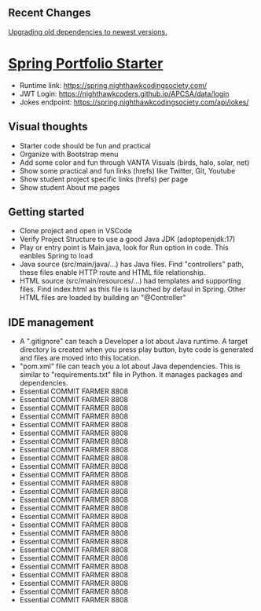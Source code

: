 ## Recent Changes
[Upgrading old dependencies to newest versions.](https://github.com/nighthawkcoders/spring_portfolio/issues/12)

# [Spring Portfolio Starter](https://nighthawkcodingsociety.com/projectsearch/details/Spring%20Portfolio%20Starter)

- Runtime link: https://spring.nighthawkcodingsociety.com/
- JWT Login: https://nighthawkcoders.github.io/APCSA/data/login
- Jokes endpoint: https://spring.nighthawkcodingsociety.com/api/jokes/



## Visual thoughts

- Starter code should be fun and practical
- Organize with Bootstrap menu 
- Add some color and fun through VANTA Visuals (birds, halo, solar, net)
- Show some practical and fun links (hrefs) like Twitter, Git, Youtube
- Show student project specific links (hrefs) per page
- Show student About me pages

## Getting started

- Clone project and open in VSCode
- Verify Project Structure to use a good Java JDK (adoptopenjdk:17)
- Play or entry point is Main.java, look for Run option in code.  This eanbles Spring to load
- Java source (src/main/java/...) has Java files.  Find "controllers" path, these files enable HTTP route and HTML file relationship.
- HTML source (src/main/resources/...) had templates and supporting files.  Find index.html as this file is launched by defaul in Spring.  Other HTML files are loaded by building an "@Controller"

## IDE management

- A ".gitignore" can teach a Developer a lot about Java runtime.  A target directory is created when you press play button, byte code is generated and files are moved into this location.
- "pom.xml" file can teach you a lot about Java dependencies.  This is similar to "requirements.txt" file in Python.  It manages packages and dependencies.
- Essential COMMIT FARMER 8808
- Essential COMMIT FARMER 8808
- Essential COMMIT FARMER 8808
- Essential COMMIT FARMER 8808
- Essential COMMIT FARMER 8808
- Essential COMMIT FARMER 8808
- Essential COMMIT FARMER 8808
- Essential COMMIT FARMER 8808
- Essential COMMIT FARMER 8808
- Essential COMMIT FARMER 8808
- Essential COMMIT FARMER 8808
- Essential COMMIT FARMER 8808
- Essential COMMIT FARMER 8808
- Essential COMMIT FARMER 8808
- Essential COMMIT FARMER 8808
- Essential COMMIT FARMER 8808
- Essential COMMIT FARMER 8808
- Essential COMMIT FARMER 8808
- Essential COMMIT FARMER 8808
- Essential COMMIT FARMER 8808
- Essential COMMIT FARMER 8808
- Essential COMMIT FARMER 8808
- Essential COMMIT FARMER 8808
- Essential COMMIT FARMER 8808
- Essential COMMIT FARMER 8808
- Essential COMMIT FARMER 8808
